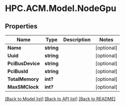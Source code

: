 # HPC.ACM.Model.NodeGpu
## Properties

Name | Type | Description | Notes
------------ | ------------- | ------------- | -------------
**Name** | **string** |  | [optional] 
**Uuid** | **string** |  | [optional] 
**PciBusDevice** | **string** |  | [optional] 
**PciBusId** | **string** |  | [optional] 
**TotalMemory** | **int?** |  | [optional] 
**MaxSMClock** | **int?** |  | [optional] 

[[Back to Model list]](../README.md#documentation-for-models) [[Back to API list]](../README.md#documentation-for-api-endpoints) [[Back to README]](../README.md)


